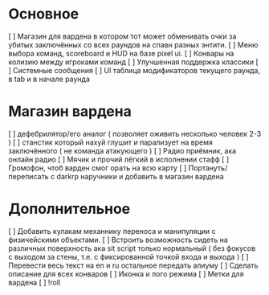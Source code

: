 # Основное
[ ] Магазин для вардена в котором тот может обменивать очки за убитых заключённых со всех раундов на спавн разных энтити.
[ ] Меню выбора команд, scoreboard и HUD на базе pixel ui.
[ ] Конвары на колизию между игроками команд
[ ] Улучшенная поддержка классики
[ ] Системные сообщения
[ ] UI таблица модификаторов текущего раунда, в tab и в начале раунда

# Магазин вардена
[ ] дефебрилятор/его аналог ( позволяет оживить несколько человек 2-3 )
[ ] станстик который нахуй глушит и парализует на время заключённого ( не команда атакующего )
[ ] Радио приёмник, ака онлайн радио
[ ] Мячик и прочий лёгкий в исполнении стафф
[ ] Громофон, чтоб варден смог орать на всю карту
[ ] Портануть/переписать с darkrp наручники и добавить в магазин вардена

# Дополнительное
[ ] Добавить кулакам механнику переноса и манипуляции с физичейскими объектами.
[ ] Встроить возможность сидеть на различных поверхность ака sit script только нормальный ( без фокусов с выходом за стены, т.е. с фиксированной точкой входа и выхода )
[ ] Перевести весь текст на en и ru остальное передать алиуму
[ ] Сделать описание для всех конваров
[ ] Иконка и лого режима
[ ] Метки для вардена
[ ] !roll